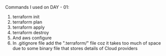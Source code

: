 Commands I used on DAY - 01:
1. terraform init
2. terraform plan
3. terraform apply
4. terraform destroy
5. And aws configure
6. In .gitignore file add the ".terraform/" file coz it takes too much of space due to some binary file that stores details of Cloud providers
